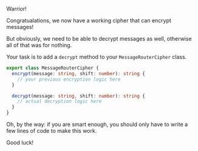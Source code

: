 Warrior!

Congratualations, we now have a working cipher that can encrypt messages!

But obviously, we need to be able to decrypt messages as well, otherwise all of that was for nothing.

Your task is to add a `decrypt` method to your `MessageRouterCipher` class.

```typescript
export class MessageRouterCipher {
  encrypt(message: string, shift: number): string {
    // your previous encryption logic here
  }

  decrypt(message: string, shift: number): string {
    // actual decryption logic here
  }
}
```

Oh, by the way: if you are smart enough, you should only have to write a few lines of code to make this work.

Good luck!